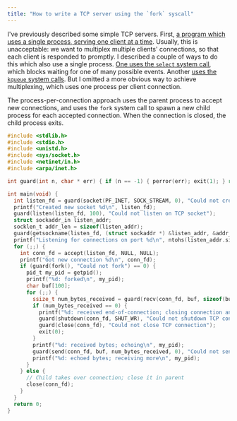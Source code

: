 ```yaml
---
title: "How to write a TCP server using the `fork` syscall"
---
```


I've previously described some simple TCP servers. First, [a program which uses a single process, serving one client at a time](/2016/12/14/simple-tcp-server/). Usually, this is unacceptable: we want to multiplex multiple clients' connections, so that each client is responded to promptly. I described a couple of ways to do this which also use a single process. [One uses the `select` system call](/2016/12/16/tcp-server-select/), which blocks waiting for one of many possible events. Another [uses the `kqueue` system calls](/2016/12/18/tcp-server-kqueue/). But I omitted a more obvious way to achieve multiplexing, which uses one process per client connection.

The process-per-connection approach uses the parent process to accept new connections, and uses the `fork` system call to spawn a new child process for each accepted connection. When the connection is closed, the child process exits.

```c
#include <stdlib.h>
#include <stdio.h>
#include <unistd.h>
#include <sys/socket.h>
#include <netinet/in.h>
#include <arpa/inet.h>

int guard(int n, char * err) { if (n == -1) { perror(err); exit(1); } return n; }

int main(void) {
  int listen_fd = guard(socket(PF_INET, SOCK_STREAM, 0), "Could not create TCP socket");
  printf("Created new socket %d\n", listen_fd);
  guard(listen(listen_fd, 100), "Could not listen on TCP socket");
  struct sockaddr_in listen_addr;
  socklen_t addr_len = sizeof(listen_addr);
  guard(getsockname(listen_fd, (struct sockaddr *) &listen_addr, &addr_len), "Could not get socket name");
  printf("Listening for connections on port %d\n", ntohs(listen_addr.sin_port));
  for (;;) {
    int conn_fd = accept(listen_fd, NULL, NULL);
    printf("Got new connection %d\n", conn_fd);
    if (guard(fork(), "Could not fork") == 0) {
      pid_t my_pid = getpid();
      printf("%d: forked\n", my_pid);
      char buf[100];
      for (;;) {
        ssize_t num_bytes_received = guard(recv(conn_fd, buf, sizeof(buf), 0), "Could not recv on TCP connection");
        if (num_bytes_received == 0) {
          printf("%d: received end-of-connection; closing connection and exiting\n", my_pid);
          guard(shutdown(conn_fd, SHUT_WR), "Could not shutdown TCP connection");
          guard(close(conn_fd), "Could not close TCP connection");
          exit(0);
        }
        printf("%d: received bytes; echoing\n", my_pid);
        guard(send(conn_fd, buf, num_bytes_received, 0), "Could not send to TCP connection");
        printf("%d: echoed bytes; receiving more\n", my_pid);
      }
    } else {
      // Child takes over connection; close it in parent
      close(conn_fd);
    }
  }
  return 0;
}
```
